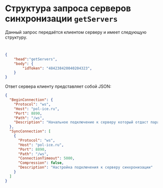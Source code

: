 # Структура запроса серверов синхронизации `getServers`

Данный запрос передаётся клиентом серверу и имеет следующую структуру.

` `
```json
{
    "head":"getServers",
    "body": {
        "idToken": "484238420040204323",
    }
}
```

Ответ сервера клиенту представляет собой JSON:

```json
{
  "BeginConnection": {
    "Protocol": "ws",
    "Host": "pol-ice.ru",
    "Port": 8890,
    "Path": "/ws",
    "Description": "Начальное подключение к серверу который отдаст параметры подключения к серверам синхронизации прописывается жестко в программе"
  },
  "SyncConnection": [
    {
      "Protocol": "ws",
      "Host": "pol-ice.ru",
      "Port": 8890,
      "Path": "/ws",
      "ConnectionTimeout": 5000,
      "Compression": false,
      "Description": "Настройка подключения к серверу синхронизации"
    }
  ]
}
```
